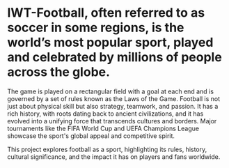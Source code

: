 # IWT-Football, often referred to as soccer in some regions, is the world’s most popular sport, played and celebrated by millions of people across the globe.
The game is played on a rectangular field with a goal at each end and is governed by a set of rules known as the Laws of the Game. Football is not just about physical skill but also strategy, teamwork, and passion. It has a rich history, with roots dating back to ancient civilizations, and it has evolved into a unifying force that transcends cultures and borders. Major tournaments like the FIFA World Cup and UEFA Champions League showcase the sport's global appeal and competitive spirit.

This project explores football as a sport, highlighting its rules, history, cultural significance, and the impact it has on players and fans worldwide.
